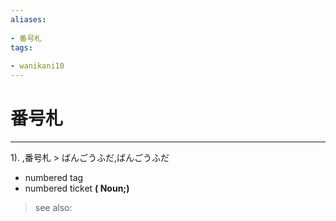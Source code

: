 ```yaml
---
aliases:
    
- 番号札
tags:
    
- wanikani10
---
```


# 番号札
---
1).
,番号札 > ばんごうふだ,ばんごうふだ

- numbered tag
- numbered ticket
**( Noun;)**
> see also: 
            